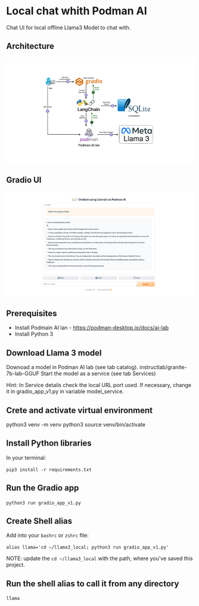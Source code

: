 # Local chat whith Podman AI

Chat UI for local offline Llama3 Model to chat with.

## Architecture

![Alt text](architecture.png?raw=true "Architecture")

## Gradio UI

![Alt text](chat-example.png?raw=true "Streamlit UI")

## Prerequisites

- Install Podmain AI lan - <https://podman-desktop.io/docs/ai-lab>
- Install Python 3

## Download Llama 3 model

Downoad a model in Podman AI lab (see tab catalog). instructlab/granite-7b-lab-GGUF
Start the model as a service (see tab Services)

Hint: In Service details check the local URL port used. If necessary, change it in gradio_app_v1.py in variable model_service.

## Crete and activate virtual environment

python3 venv -m venv
python3 source venv/bin/activate

## Install Python libraries

In your terminal:

  `pip3 install -r requirements.txt`

## Run the Gradio app

  `python3 run gradio_app_v1.py`

## Create Shell alias

Add into your `bashrc` or `zshrc` file:

  `alias llama='cd ~/llama3_local; python3 run gradio_app_v1.py'`

NOTE: update the `cd ~/llama3_local` with the path, where you've saved this project.

## Run the shell alias to call it from any directory

  `llama`
